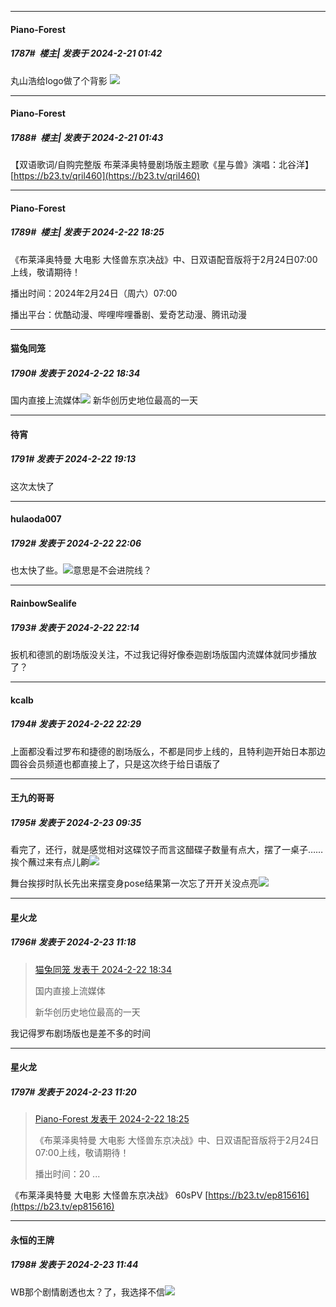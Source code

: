 ﻿
*****

####  Piano-Forest  
##### 1787#         楼主| 发表于 2024-2-21 01:42

丸山浩给logo做了个背影
<img src="https://p.sda1.dev/15/43e6d4f9606c16ca719e4b6df0e26615/20240221_014153.jpg" referrerpolicy="no-referrer">

*****

####  Piano-Forest  
##### 1788#         楼主| 发表于 2024-2-21 01:43

【双语歌词/自购完整版 布莱泽奥特曼剧场版主题歌《星与兽》演唱：北谷洋】 
[https://b23.tv/qril460](https://b23.tv/qril460)


*****

####  Piano-Forest  
##### 1789#         楼主| 发表于 2024-2-22 18:25

《布莱泽奥特曼 大电影 大怪兽东京决战》中、日双语配音版将于2月24日07:00上线，敬请期待！

播出时间：2024年2月24日（周六）07:00

播出平台：优酷动漫、哔哩哔哩番剧、爱奇艺动漫、腾讯动漫


*****

####  猫兔同笼  
##### 1790#       发表于 2024-2-22 18:34

国内直接上流媒体<img src="https://static.saraba1st.com/image/smiley/face2017/067.png" referrerpolicy="no-referrer">
新华创历史地位最高的一天


*****

####  待宵  
##### 1791#       发表于 2024-2-22 19:13

这次太快了


*****

####  hulaoda007  
##### 1792#       发表于 2024-2-22 22:06

也太快了些。<img src="https://static.saraba1st.com/image/smiley/face2017/068.png" referrerpolicy="no-referrer">意思是不会进院线？


*****

####  RainbowSealife  
##### 1793#       发表于 2024-2-22 22:14

扳机和德凯的剧场版没关注，不过我记得好像泰迦剧场版国内流媒体就同步播放了？


*****

####  kcalb  
##### 1794#       发表于 2024-2-22 22:29

上面都没看过罗布和捷德的剧场版么，不都是同步上线的，且特利迦开始日本那边圆谷会员频道也都直接上了，只是这次终于给日语版了


*****

####  王九的哥哥  
##### 1795#       发表于 2024-2-23 09:35

看完了，还行，就是感觉相对这碟饺子而言这醋碟子数量有点大，摆了一桌子……挨个蘸过来有点儿齁<img src="https://static.saraba1st.com/image/smiley/face2017/067.png" referrerpolicy="no-referrer">

舞台挨拶时队长先出来摆变身pose结果第一次忘了开开关没点亮<img src="https://static.saraba1st.com/image/smiley/face2017/067.png" referrerpolicy="no-referrer">


*****

####  星火龙  
##### 1796#       发表于 2024-2-23 11:18

<blockquote><a href="httphttps://bbs.saraba1st.com/2b/forum.php?mod=redirect&amp;goto=findpost&amp;pid=64034764&amp;ptid=2104492" target="_blank">猫兔同笼 发表于 2024-2-22 18:34</a>

国内直接上流媒体

新华创历史地位最高的一天</blockquote>
我记得罗布剧场版也是差不多的时间

*****

####  星火龙  
##### 1797#       发表于 2024-2-23 11:20

<blockquote><a href="httphttps://bbs.saraba1st.com/2b/forum.php?mod=redirect&amp;goto=findpost&amp;pid=64034683&amp;ptid=2104492" target="_blank">Piano-Forest 发表于 2024-2-22 18:25</a>

《布莱泽奥特曼 大电影 大怪兽东京决战》中、日双语配音版将于2月24日07:00上线，敬请期待！

播出时间：20 ...</blockquote>
《布莱泽奥特曼 大电影 大怪兽东京决战》 60sPV
[https://b23.tv/ep815616](https://b23.tv/ep815616)


*****

####  永恒的王牌  
##### 1798#       发表于 2024-2-23 11:44

WB那个剧情剧透也太？了，我选择不信<img src="https://static.saraba1st.com/image/smiley/face2017/093.png" referrerpolicy="no-referrer">

